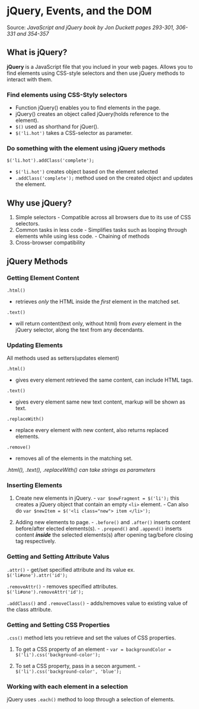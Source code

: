 # jQuery, Events, and the DOM

Source: *JavaScript and jQuery book by Jon Duckett pages 293-301, 306-331 and 354-357*

## What is jQuery?

**jQuery** is a JavaScript file that you inclued in your web pages.
Allows you to find elements using CSS-style selectors and then use jQuery methods to interact with them.

### Find elements using CSS-Styly selectors

  - Function jQuery() enables you to find elements in the page.
  - jQuery() creates an object called jQuery(holds reference to the element).
  - `$()` used as shorthand for jQuer().
  - `$('li.hot')` takes a CSS-selector as parameter.
  
### Do something with the element using jQuery methods

`$('li.hot').addClass('complete');`
  - `$('li.hot')` creates object based on the element selected
  - `.addClass('complete');` method used on the created object and updates the element.


## Why use jQuery?

  1. Simple selectors
    - Compatible across all browsers due to its use of CSS selectors.
  2. Common tasks in less code
    - Simplifies tasks such as looping through elements while using less code.
    - Chaining of methods
  3. Cross-browser compatibility

## jQuery Methods

### Getting Element Content

`.html()`
  - retrieves *only* the HTML inside the *first* element in the matched set.

`.text()`
  - will return content(text only, without html) from *every* element in the jQuery selector, along the text from any decendants.
  
### Updating Elements

All methods used as setters(updates element)

`.html()`
  - gives every element retrieved the same content, can include HTML tags.
  
`.text()`
  - gives every element same new text content, markup will be shown as text.
  
`.replaceWith()`
  - replace every element with new content, also returns replaced elements.
  
`.remove()`
  - removes all of the elements in the matching set.

*.html(), .text(), .replaceWith() can take strings as parameters*

### Inserting Elements

  1. Create new elements in jQuery.
    - `var $newFragment = $('li');` this creates a jQuery object that contain an empty `<li>` element.
    - Can also do `var $newItem = $('<li class="new"> item </li>');`
  
  2. Adding new elements to page.
    - `.before()` and `.after()` inserts content before/after elected elements(s).
    - `.prepend()` and `.append()` inserts content ***inside*** the selected elements(s) after opening tag/before closing tag respectively.
    
  

### Getting and Setting Attribute Valus

  `.attr()`
    - get/set specified attribute and its value ex. `$('li#one').attr('id');`
  
  `.removeAttr()`
    - removes specified attributes. `$('li#one').removeAttr('id');`
    
  `.addClass()` and `.removeClass()`
    - adds/removes value to existing value of the class attribute.
    
### Getting and Setting CSS Properties

  `.css()` method lets you retrieve and set the values of CSS properties.
  
  1. To get a CSS property of an element
    - `var = backgroundColor = $('li').css('background-color');`
  
  2. To set a CSS property, pass in a secon argument.
    - `$('li').css('background-color', 'blue');`
    
### Working with each element in a selection

jQuery uses `.each()` method to loop through a selection of elements.


    
    

